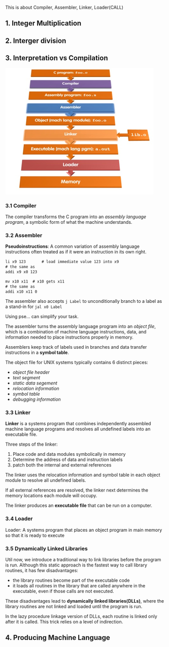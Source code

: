 This is about Compiler, Assembler, Linker, Loader(CALL)

## 1. Integer Multiplication

## 2. Interger division

## 3. Interpretation vs Compilation

![image](1.jpg)



### 3.1 Compiler

The compiler transforms the C program into an *assembly language program*, a symbolic form of what the machine understands. 


### 3.2 Assembler
**Pseudoinstructions**: A common variation of assembly language instructions often treated as if it were an instruction in its own right.

```assembly
li x9 123		# load immediate value 123 into x9
# the same as
addi x9 x0 123
```

```assembly
mv x10 x11	# x10 gets x11
# the same as
addi x10 x11 0
```

The assembler also accepts `j Label` to unconditionally branch to a label as a stand-in for `jal x0 Label`

Using pse... can simplify your task.

The assembler turns the assembly language program into an *object file*, which is a combination of machine language instructions, data, and information needed to place instructions properly in memory.

Assemblers keep track of labels used in branches and data transfer instructions in a **symbol table**.

The object file for UNIX systems typically contains 6 distinct pieces:

* *object file header*
* *text segment*
* *static data segement*
* *relocation information*
* *symbol table*
* *debugging information*

### 3.3 Linker

**Linker** is a systems program that combines independently assembled machine language programs and resolves all undefined labels into an executable file.

Three steps of the linker:

1. Place code and data modules symbolically in memory
2. Determine the address of data and instruction labels
3. patch both the internal and external references

The linker uses the relocation information and symbol table in each object module to resolve all undefined labels. 

If all external references are resolved, the linker next determines the memory locations each module will occupy. 

The linker produces an **executable file** that can be run on a computer. 

### 3.4 Loader

Loader: A systems program that places an object program in main memory so that it is ready to execute

### 3.5 Dynamically Linked Libraries

Util now, we introduce a traditional way to link libraries before the program is run. Although this static approach is the fastest way to call library routines, it has few disadvantages:

* the library routines become part of the executable code
* it loads all routines in the library that are called anywhere in the executable, even if those calls are not executed.

These disadvantages lead to **dynamically linked libraries(DLLs)**, where the library routines are not linked and loaded until the program is run.

In the lazy procedure linkage version of DLLs, each routine is linked only after it is called. This trick relies on a level of indirection.



## 4. Producing Machine Language

